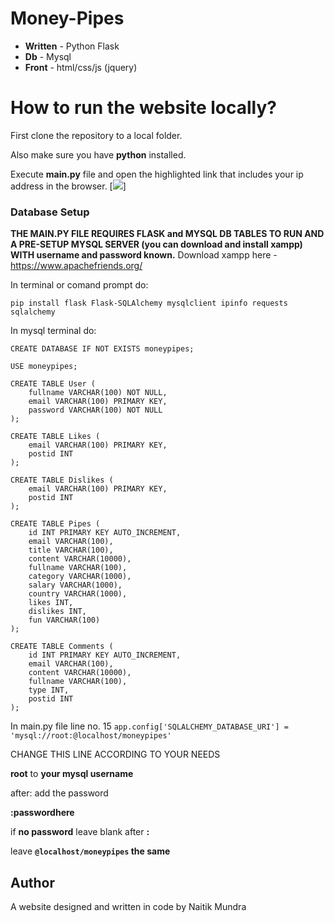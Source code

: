 # Money-Pipes



- **Written** - Python Flask
- **Db**      - Mysql
- **Front**   - html/css/js (jquery)


# How to run the website locally?
First clone the repository to a local folder.

Also make sure you have **python** installed.

Execute **main.py** file and open the highlighted link that includes your ip address in the browser.
[![](https://i.ibb.co/vJQyLvR/Capture.png)]


### Database Setup
**THE MAIN.PY FILE REQUIRES FLASK and MYSQL DB TABLES TO RUN AND A PRE-SETUP MYSQL SERVER (you can download and install xampp) WITH username and password known.**
Download xampp here - https://www.apachefriends.org/

In terminal or comand prompt do:

```pip install flask Flask-SQLAlchemy mysqlclient ipinfo requests sqlalchemy```

In mysql terminal do:

```
CREATE DATABASE IF NOT EXISTS moneypipes;

USE moneypipes;

CREATE TABLE User (
    fullname VARCHAR(100) NOT NULL,
    email VARCHAR(100) PRIMARY KEY,
    password VARCHAR(100) NOT NULL
);

CREATE TABLE Likes (
    email VARCHAR(100) PRIMARY KEY,
    postid INT
);

CREATE TABLE Dislikes (
    email VARCHAR(100) PRIMARY KEY,
    postid INT
);

CREATE TABLE Pipes (
    id INT PRIMARY KEY AUTO_INCREMENT,
    email VARCHAR(100),
    title VARCHAR(100),
    content VARCHAR(10000),
    fullname VARCHAR(100),
    category VARCHAR(1000),
    salary VARCHAR(1000),
    country VARCHAR(1000),
    likes INT,
    dislikes INT,
    fun VARCHAR(100)
);

CREATE TABLE Comments (
    id INT PRIMARY KEY AUTO_INCREMENT,
    email VARCHAR(100),
    content VARCHAR(10000),
    fullname VARCHAR(100),
    type INT,
    postid INT
);
```

In main.py file line no. 15
`app.config['SQLALCHEMY_DATABASE_URI'] = 'mysql://root:@localhost/moneypipes'
`

CHANGE THIS LINE ACCORDING TO YOUR NEEDS 

**root**  to **your mysql username**

after: add the password 

**:passwordhere** 

if **no password** leave blank after **:** 

leave **`@localhost/moneypipes` the same**

## Author

A website designed and written in code by Naitik Mundra 

